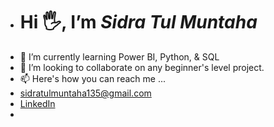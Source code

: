 - # Hi 🖐, I’m *Sidra Tul Muntaha*
- 🌱 I’m currently learning Power BI, Python, & SQL
- 💞️ I’m looking to collaborate on any beginner's level project.
- 📫 Here's how you can reach me ...
- [sidratulmuntaha135@gmail.com](mailto:sidratulmuntaha135@gmail.com)
- [LinkedIn](https://linkedin.com/in/sidra-tul-muntaha-ghouri/)
- 


<!---
Sidra-Tul-Muntaha-Ghouri/Sidra-Tul-Muntaha-Ghouri is a ✨ special ✨ repository because its `README.md` (this file) appears on your GitHub profile.
You can click the Preview link to take a look at your changes.
--->
